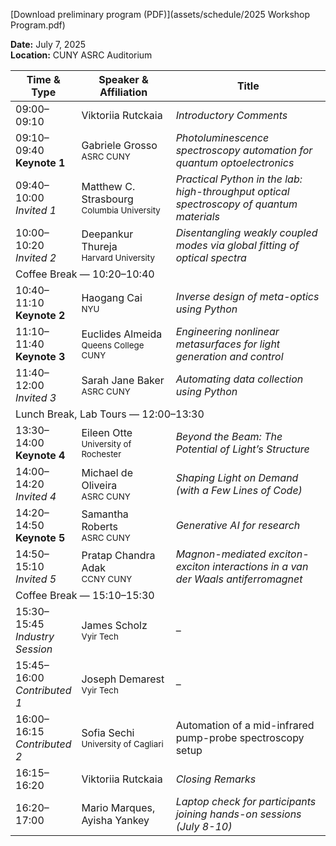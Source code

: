 [Download preliminary program (PDF)](assets/schedule/2025 Workshop Program.pdf)

<p><strong>Date:</strong> July 7, 2025<br>
<strong>Location:</strong> CUNY ASRC Auditorium</p>

<table class="schedule-table">
  <thead>
    <tr>
      <th style="width: 18%;">Time & Type</th>
      <th style="width: 30%;">Speaker & Affiliation</th>
      <th>Title</th>
    </tr>
  </thead>
  <tbody>
    <tr>
      <td>09:00–09:10</td>
      <td>Viktoriia Rutckaia</td>
      <td><em>Introductory Comments</em></td>
    </tr>
    <tr class="keynote-row">
      <td>09:10–09:40<br><strong>Keynote 1</strong></td>
      <td>Gabriele Grosso<br><small>ASRC CUNY</small></td>
      <td><em>Photoluminescence spectroscopy automation for quantum optoelectronics</em></td>
    </tr>
    <tr class="invited-row">
      <td>09:40–10:00<br><em>Invited 1</em></td>
      <td>Matthew C. Strasbourg<br><small>Columbia University</small></td>
      <td><em>Practical Python in the lab: high-throughput optical spectroscopy of quantum materials</em></td>
    </tr>
    <tr class="invited-row">
      <td>10:00–10:20<br><em>Invited 2</em></td>
      <td>Deepankur Thureja<br><small>Harvard University</small></td>
      <td><em>Disentangling weakly coupled modes via global fitting of optical spectra</em></td>
    </tr>
    <tr><td colspan="3" class="break">Coffee Break — 10:20–10:40</td></tr>
    <tr class="keynote-row">
      <td>10:40–11:10<br><strong>Keynote 2</strong></td>
      <td>Haogang Cai<br><small>NYU</small></td>
      <td><em>Inverse design of meta-optics using Python</em></td>
    </tr>
    <tr class="keynote-row">
      <td>11:10–11:40<br><strong>Keynote 3</strong></td>
      <td>Euclides Almeida<br><small>Queens College CUNY</small></td>
      <td><em>Engineering nonlinear metasurfaces for light generation and control</em></td>
    </tr>
    <tr class="invited-row">
      <td>11:40–12:00<br><em>Invited 3</em></td>
      <td>Sarah Jane Baker<br><small>ASRC CUNY</small></td>
      <td><em>Automating data collection using Python</em></td>
    </tr>
    <tr><td colspan="3" class="break">Lunch Break, Lab Tours — 12:00–13:30</td></tr>
    <tr class="keynote-row">
      <td>13:30–14:00<br><strong>Keynote 4</strong></td>
      <td>Eileen Otte<br><small>University of Rochester</small></td>
      <td><em>Beyond the Beam: The Potential of Light’s Structure</em></td>
    </tr>
    <tr class="invited-row">
      <td>14:00–14:20<br><em>Invited 4</em></td>
      <td>Michael de Oliveira<br><small>ASRC CUNY</small></td>
      <td><em>Shaping Light on Demand (with a Few Lines of Code)</em></td>
    </tr>
    <tr class="keynote-row">
      <td>14:20–14:50<br><strong>Keynote 5</strong></td>
      <td>Samantha Roberts<br><small>ASRC CUNY</small></td>
      <td><em>Generative AI for research</em></td>
    </tr>
    <tr class="invited-row">
      <td>14:50–15:10<br><em>Invited 5</em></td>
      <td>Pratap Chandra Adak<br><small>CCNY CUNY</small></td>
      <td><em>Magnon-mediated exciton-exciton interactions in a van der Waals antiferromagnet</em></td>
    </tr>
    <tr><td colspan="3" class="break">Coffee Break — 15:10–15:30</td></tr>
    <tr>
      <td>15:30–15:45<br><em>Industry Session</em></td>
      <td>James Scholz<br><small>Vyir Tech</small></td>
      <td>–</td>
    </tr>
    <tr>
      <td>15:45–16:00<br><em>Contributed 1</em></td>
      <td>Joseph Demarest<br><small>Vyir Tech</small></td>
      <td>–</td>
    </tr>
    <tr>
      <td>16:00–16:15<br><em>Contributed 2</em></td>
      <td>Sofia Sechi<br><small>University of Cagliari</small></td>
      <td>Automation of a mid-infrared pump-probe spectroscopy setup</td>
    </tr>
    <tr>
      <td>16:15–16:20</td>
      <td>Viktoriia Rutckaia<br></td>
      <td><em>Closing Remarks</em></td>
    </tr>
    <tr>
      <td>16:20–17:00</td>
      <td>Mario Marques, Ayisha Yankey<br></td>
      <td><em>Laptop check for participants joining hands-on sessions (July 8-10)</em></td>
    </tr>
  </tbody>
</table>
